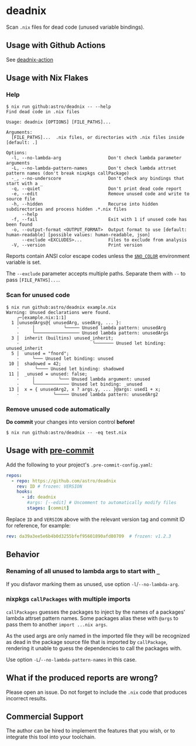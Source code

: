 # deadnix

Scan `.nix` files for dead code (unused variable bindings).

## Usage with Github Actions

See [deadnix-action](https://github.com/astro/deadnix-action)


## Usage with Nix Flakes

### Help

```console
$ nix run github:astro/deadnix -- --help
Find dead code in .nix files

Usage: deadnix [OPTIONS] [FILE_PATHS]...

Arguments:
  [FILE_PATHS]...  .nix files, or directories with .nix files inside [default: .]

Options:
  -l, --no-lambda-arg                  Don't check lambda parameter arguments
  -L, --no-lambda-pattern-names        Don't check lambda attrset pattern names (don't break nixpkgs callPackage)
  -_, --no-underscore                  Don't check any bindings that start with a _
  -q, --quiet                          Don't print dead code report
  -e, --edit                           Remove unused code and write to source file
  -h, --hidden                         Recurse into hidden subdirectories and process hidden .*.nix files
      --help
  -f, --fail                           Exit with 1 if unused code has been found
  -o, --output-format <OUTPUT_FORMAT>  Output format to use [default: human-readable] [possible values: human-readable, json]
      --exclude <EXCLUDES>...          Files to exclude from analysis
  -V, --version                        Print version
```

Reports contain ANSI color escape codes unless the
[`$NO_COLOR`](https://no-color.org/) environment variable is set.

The `--exclude` parameter accepts multiple paths. Separate them with
`--` to pass `[FILE_PATHS]...`.

### Scan for unused code

```console
$ nix run github:astro/deadnix example.nix
Warning: Unused declarations were found.
    ╭─[example.nix:1:1]
  1 │unusedArgs@{ unusedArg, usedArg, ... }:
    ·     │           ╰───── Unused lambda pattern: unusedArg
    ·     ╰───────────────── Unused lambda pattern: unusedArgs
  3 │  inherit (builtins) unused_inherit;
    ·                            ╰─────── Unused let binding: unused_inherit
  5 │  unused = "fnord";
    ·     ╰─── Unused let binding: unused
 10 │  shadowed = 42;
    ·      ╰──── Unused let binding: shadowed
 11 │  _unused = unused: false;
    ·     │         ╰─── Unused lambda argument: unused
    ·     ╰───────────── Unused let binding: _unused
 13 │  x = { unusedArg2, x ? args.y, ... }@args: used1 + x;
    ·             ╰───── Unused lambda pattern: unusedArg2
```


### Remove unused code automatically

**Do commit** your changes into version control **before!**

```console
$ nix run github:astro/deadnix -- -eq test.nix
```

## Usage with [pre-commit](https://pre-commit.com/)

Add the following to your project's `.pre-commit-config.yaml`:
```yaml
repos:
  - repo: https://github.com/astro/deadnix
    rev: ID # frozen: VERSION
    hooks:
      - id: deadnix
        #args: [--edit] # Uncomment to automatically modify files
        stages: [commit]
```

Replace `ID` and `VERSION` above with the relevant version tag and
commit ID for reference, for example:

```yaml
rev: da39a3ee5e6b4b0d3255bfef95601890afd80709  # frozen: v1.2.3
```

## Behavior

### Renaming of all unused to lambda args to start with `_`

If you disfavor marking them as unused, use option
`-l`/`--no-lambda-arg`.


### nixpkgs `callPackages` with multiple imports

`callPackages` guesses the packages to inject by the names of a
packages' lambda attrset pattern names. Some packages alias these with
`@args` to pass them to another `import ...nix args`.

As the used args are only named in the imported file they will be
recognized as dead in the package source file that is imported by
`callPackage`, rendering it unable to guess the dependencies to call
the packages with.

Use option `-L`/`--no-lambda-pattern-names` in this case.


## What if the produced reports are wrong?

Please open an issue. Do not forget to include the `.nix` code that
produces incorrect results.


## Commercial Support

The author can be hired to implement the features that you wish, or to
integrate this tool into your toolchain.
